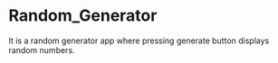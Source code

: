 # Random_Generator
It is a random generator app where pressing generate button displays random numbers.
